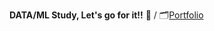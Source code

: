 **DATA/ML Study, Let's go for it!!** 🚀 / 🗂️[Portfolio](https://drive.google.com/file/d/1VOKB_CR-Qaez5xVgUmAn27KAPv8Uu9hF/view?usp=sharing)
